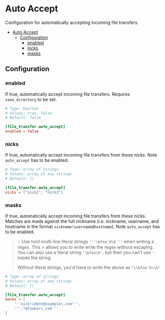 # Auto Accept

Configuration for automatically accepting incoming file transfers.

- [Auto Accept](#auto-accept)
  - [Configuration](#configuration)
    - [enabled](#enabled)
    - [nicks](#nicks)
    - [masks](#masks)


## Configuration

### enabled

If true, automatically accept incoming file transfers. Requires `save_directory` to be set.

```toml
# Type: boolean
# Values: true, false
# Default: false

[file_transfer.auto_accept]
enabled = false
```

### nicks

If true, automatically accept incoming file transfers from these nicks.
Note `auto_accept` has to be enabled.

```toml
# Type: array of strings
# Values: array of any strings
# Default: []

[file_transfer.auto_accept]
nicks = ["nick1", "nick2"]
```

### masks

If true, automatically accept incoming file transfers from these nicks. Matches are made against the full nickname (i.e. nickname, username, and hostname in the format `nickname!username@hostname`). Note `auto_accept` has to be enabled.

> 💡 Use toml multi-line literal strings `'''\bfoo'd\b'''` when writing a regex. This > allows you to write write the regex without
> escaping. You can also use a literal string `'\bfoo\b'`, but then you can't use `'` inside the string.
>
> Without literal strings, you'd have to write the above as `"\\bfoo'd\\b"`

```toml
# Type: array of strings
# Values: array of any strings
# Default: []

[file_transfer.auto_accept]
masks = [
    '''nick!ident@example\.com''',
    '''.*@foobar\.com'''
]
```
